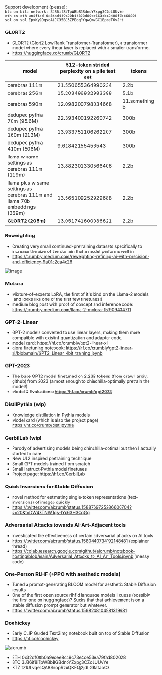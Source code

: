 Support development (please):<br>
`btc on bitc network: 3JB6if8iTpWBbBGBdnoYZxpg3CZoLUUvYe`<br>
`eth on eth unified 0x3fad449e20b44308d80ec663cbc2408f8bb68804`<br>
`sol on sol EpxKy2DqsoALJC35BJ3ZPEoqPYqwQmVGC1BpqeT6vJHt`<br>


### GLORT2
- GLORT2 (Glort2 Low Rank Transformer-Transformer), a transformer model where every linear layer is replaced with a smaller transformer.
- https://huggingface.co/crumb/GLORT2

| model | 512-token strided perplexity on a pile test set | tokens |
| --- | --- | --- | 
| cerebras 111m | 21.550655364990234 | 2.2b |
| cerebras 256m | 15.203496932983398 | 5.1b |
| cerebras 590m | 12.098200798034668 | 11.something b |
| deduped pythia 70m (95.6M) | 22.393400192260742 | 300b |
| deduped pythia 160m (213M) | 13.933751106262207 | 300b |
| deduped pythia 410m (506M) | 9.61842155456543 | 300b |
| llama w same settings as cerebras 111m (119m) | 13.882301330566406 | 2.2b |
| llama plus w same settings as cerebras 111m and llama 70b embeddings (369m) | 13.565109252929688 | 2.2b |
| **GLORT2 (205m)** | 13.051741600036621 | 2.2b |

### Reweighting
- Creating very small continued-pretraining datasets specifically to increase the size of the domain that a model performs well in
- https://crumbly.medium.com/reweighting-refining-ai-with-precision-and-efficiency-9a01c2ca4c26
  
![image](https://github.com/aicrumb/aicrumb/assets/58605641/c3cd1a2f-6840-4f26-9a65-a99e3608fad1)

### MoLora
- Mixture-of-experts LoRA, the first of it's kind on the Llama-2 models! (and looks like one of the first few finetunes!)
- medium blog post with proof of concept and inference code: https://crumbly.medium.com/llama-2-molora-f5f909434711

### GPT-2-Linear
- GPT-2 models converted to use linear layers, making them more compatible with existinf quantization and adapter code.
- model card: https://hf.co/crumbly/gpt2-linear-xl
- qlora finetuning notebook: https://hf.co/crumbly/gpt2-linear-xl/blob/main/GPT2_Linear_4bit_training.ipynb

### GPT-2023
- The base GPT2 model finetuned on 2.23B tokens (from crawl, arxiv, github) from 2023 (almost enough to chinchilla-optimally pretrain the model!)
- Model & Evaluations: https://hf.co/crumb/gpt2023

### DistilPythia (wip)
- Knowledge distillation in Pythia models
- Model card (which is also the project page) https://hf.co/crumb/distilpythia

### GerbilLab (wip)
- Parody of advertising models being chinchilla-optimal but then I actually started to care
- New UL2 inspired pretraining technique
- Small GPT models trained from scratch
- Small Instruct-Pythia model finetunes
- Project page: https://hf.co/GerbilLab

### Quick Inversions for Stable Diffusion

- novel method for estimating single-token representations (text-inversions) of images quickly
- https://twitter.com/aicrumb/status/1588769725286600704?s=20&t=DW43TNWTqs-lYp63H3CqGg

### Adversarial Attacks towards AI-Art-Adjacent tools

- Investigated the effectiveness of certain adversarial attacks on AI tools
- https://twitter.com/aicrumb/status/1580440734192148481 (explainer thread)
- https://colab.research.google.com/github/aicrumb/notebook-hosting/blob/main/Adversarial_Attacks_to_AI_Art_Tools.ipynb (messy code)

### One-Person RLHF (+PPO with aesthetic models)

- Tuned a prompt-generating BLOOM model for aesthetic Stable Diffusion results
- One of the first open source rlhf'd language models I guess (possibly the first one on huggingface)? Sucks that that achievement is on a stable diffusion prompt generator but whatever.
- https://twitter.com/aicrumb/status/1598248104981319681

### Doohickey

- Early CLIP Guided Text2img notebook built on top of Stable Diffusion
- https://hf.co/doohickey

<p align="left"> <img src="https://komarev.com/ghpvc/?username=aicrumb&label=Profile%20views&color=0e75b6&style=flat" alt="aicrumb" /> </p>

- ETH 0x32df00b0a9ecee8cc9c73e4ce53ea79fad802028
- BTC 3JB6if8iTpWBbBGBdnoYZxpg3CZoLUUvYe
- XTZ tz1ULvqesQA8SnopRzuQKFQj2jdLGBatJoC3
